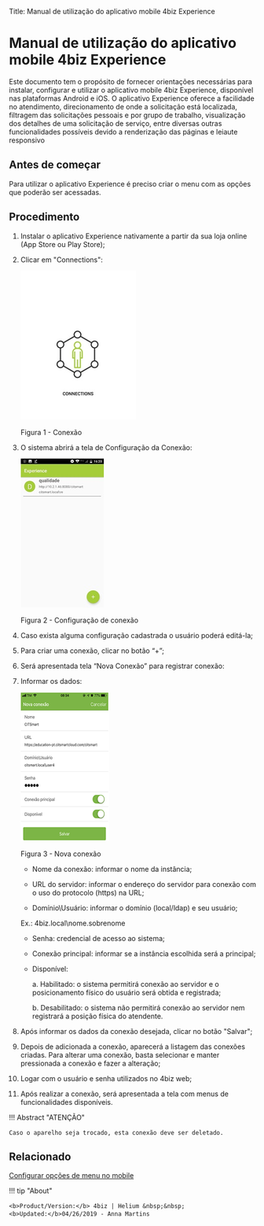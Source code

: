Title: Manual de utilização do aplicativo mobile 4biz Experience
# Manual de utilização do aplicativo mobile 4biz Experience

Este documento tem o propósito de fornecer orientações necessárias para instalar, configurar e utilizar o aplicativo mobile 4biz Experience, disponível nas plataformas Android e iOS.
O aplicativo Experience oferece a facilidade no atendimento, direcionamento de onde a solicitação está localizada, filtragem das solicitações pessoais e por grupo de trabalho, visualização dos detalhes de uma solicitação de serviço, entre diversas outras funcionalidades possíveis devido a renderização das páginas e leiaute responsivo

Antes de começar
---------------

Para utilizar o aplicativo Experience é preciso criar o menu com as opções que poderão ser acessadas.

Procedimento
------------

1.	Instalar o aplicativo Experience nativamente a partir da sua loja online (App Store ou Play Store);
2.  Clicar em "Connections":

    ![connections](images/app-pt-1.jpg)
    
     Figura 1 - Conexão

3.  O sistema abrirá a tela de Configuração da Conexão:

    ![configuracao](images/app-pt-2.jpg)
    
     Figura 2 - Configuração de conexão

4.	Caso exista alguma configuração cadastrada o usuário poderá editá-la;
5.  Para criar uma conexão, clicar no botão “+”;
6.	Será apresentada tela “Nova Conexão” para registrar conexão:
7.	Informar os dados:

    ![conexao](images/app-pt.png)

     Figura 3 - Nova conexão


    *	Nome da conexão: informar o nome da instância;

    *	URL do servidor: informar o endereço do servidor para conexão com o uso do protocolo (https) na URL;

    *	Domínio\Usuário:  informar o domínio (local/ldap) e seu usuário;

    Ex.: 4biz.local\nome.sobrenome
    
    *	Senha: credencial de acesso ao sistema;

    *	Conexão principal: informar se a instância escolhida será a principal;

    *	Disponível:

           a.	Habilitado: o sistema permitirá conexão ao servidor e o posicionamento físico do usuário será obtida e                           registrada;

           b.	Desabilitado: o sistema não permitirá conexão ao servidor nem registrará a posição física do atendente.

5.	Após informar os dados da conexão desejada, clicar no botão "Salvar";

6.	Depois de adicionada a conexão, aparecerá a listagem das conexões criadas. Para alterar uma conexão, basta selecionar e manter pressionada a conexão e fazer a alteração;

7.	Logar com o usuário e senha utilizados no 4biz web;

8.	Após realizar a conexão, será apresentada a tela com menus de funcionalidades disponíveis.


!!! Abstract "ATENÇÃO"

    Caso o aparelho seja trocado, esta conexão deve ser deletado.

   
Relacionado
----------

[Configurar opções de menu no mobile](/pt-br/4biz-helium/additional-features/mobile-and-field-service/configuration/configure-mobile-options.html)


!!! tip "About"

    <b>Product/Version:</b> 4biz | Helium &nbsp;&nbsp;
    <b>Updated:</b>04/26/2019 - Anna Martins
